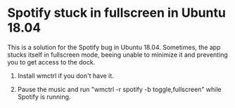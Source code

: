 # Spotify stuck in fullscreen in Ubuntu 18.04

This is a solution for the Spotify bug in Ubuntu 18.04. Sometimes, the app stucks itself in fullscreen mode, beeing unable to minimize it and preventing you to get access to the dock.

1) Install wmctrl if you don't have it.

2) Pause the music and run "wmctrl -r spotify -b toggle,fullscreen" while Spotify is running.
